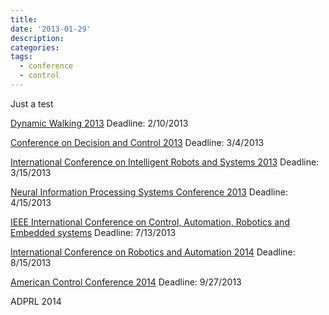 ```yaml
---
title:
date: '2013-01-29'
description:
categories:
tags:
  - conference
  - control
---
```

Just a test

[Dynamic Walking 2013](http://dynamicwalking.org)
Deadline: 2/10/2013

[Conference on Decision and Control 2013](http://cdc2013.units.it)
Deadline: 3/4/2013

[International Conference on Intelligent Robots and Systems 2013](http://www.iros2013.org)
Deadline: 3/15/2013

[Neural Information Processing Systems Conference 2013](http://www.wikicfp.com/cfp/servlet/event.showcfp?eventid=21361&copyownerid=1)
Deadline: 4/15/2013

[IEEE International Conference on Control, Automation, Robotics and Embedded systems](http://www.wikicfp.com/cfp/servlet/event.showcfp?eventid=28382&copyownerid=46723)
Deadline: 7/13/2013

[International Conference on Robotics and Automation 2014](http://web.utk.edu/~jtan10/icra2014)
Deadline: 8/15/2013

[American Control Conference 2014](http://a2c2.org/conferences/acc2014)
Deadline: 9/27/2013

ADPRL 2014

